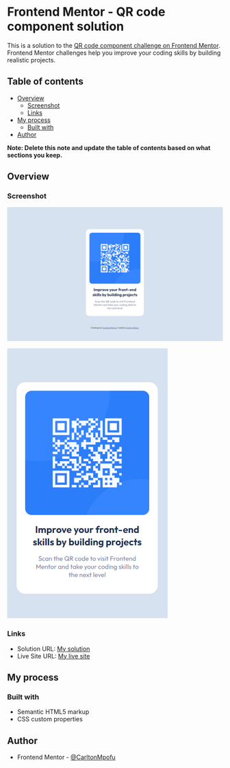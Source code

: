 # Frontend Mentor - QR code component solution

This is a solution to the [QR code component challenge on Frontend Mentor](https://www.frontendmentor.io/challenges/qr-code-component-iux_sIO_H). Frontend Mentor challenges help you improve your coding skills by building realistic projects. 

## Table of contents

- [Overview](#overview)
  - [Screenshot](#screenshot)
  - [Links](#links)
- [My process](#my-process)
  - [Built with](#built-with)
- [Author](#author)

**Note: Delete this note and update the table of contents based on what sections you keep.**

## Overview

### Screenshot

![](./screenshots/screenshot1.png)

![](./screenshots/screenshot2.png)


### Links

- Solution URL: [My solution](https://www.frontendmentor.io/solutions/qr-code-component-iqswFTRy4)
- Live Site URL: [My live site](https://carltonmpofu.github.io/qr-code-component/)

## My process

### Built with

- Semantic HTML5 markup
- CSS custom properties

## Author
- Frontend Mentor - [@CarltonMpofu](https://www.frontendmentor.io/profile/CarltonMpofu)
